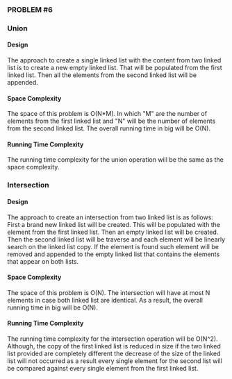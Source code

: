### PROBLEM #6

### Union

#### Design
The approach to create a single linked list with the content from two linked list is to create a new empty linked list. 
That will be populated from the first linked list. Then all the elements from the second linked list will be 
appended.

#### Space Complexity
The space of this problem is O(N*M). In which "M" are the number of elements from the first linked list and "N" will be 
the number of elements from the second linked list. The overall running time in big will be O(N).

#### Running Time Complexity
The running time complexity for the union operation will be the same as the space complexity.

### Intersection

#### Design
The approach to create an intersection from two linked list is as follows: First a brand new linked list will be 
created. This will be populated with the element from the first linked list. Then an empty linked list will be created.
Then the second linked list will be traverse and each element will be linearly search on the linked list copy. If the 
element is found such element will be removed and appended to the empty linked list that contains the elements that 
appear on both lists.

#### Space Complexity
The space of this problem is O(N). The intersection will have at most N elements in case both linked list are identical.
As a result, the overall running time in big will be O(N).

#### Running Time Complexity
The running time complexity for the intersection operation will be O(N^2). Although, the copy of the first linked list 
is reduced in size if the two linked list provided are completely different the decrease of the size of the linked list 
will not occurred as a result every single element for the second list will be compared against every single element 
from the first linked list.